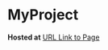 # MyProject
**Hosted at**
[URL Link to Page](https://nithinreddykumbham888.github.io/MyProject/Mainfile.html)